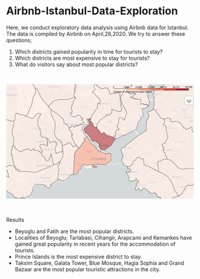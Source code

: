 # Airbnb-Istanbul-Data-Exploration

Here, we conduct exploratory data analysis using Airbnb data for Istanbul. The data is compiled by Airbnb on April,28,2020. We try to answer these questions; 

1) Which districts gained popularity in time for tourists to stay?
2) Which districts are most expensive to stay for tourists?
3) What do visitors say about most popular districts?

<p>&nbsp;</p>

![alt text](https://github.com/OzanGenc/Airbnb-Istanbul-Data-Exploration/blob/master/map.png)


<p>&nbsp;</p>

Results
- Beyoglu and Fatih are the most popular districts.
- Localities of Beyoglu; Tarlabasi, Cihangir, Arapcami and Kemankes have gained great popularity in recent years for the accommodation of tourists.
- Prince Islands is the most expensive district to stay.
- Taksim Square, Galata Tower, Blue Mosque, Hagia Sophia and Grand Bazaar are the most popular touristic attractions in the city.
